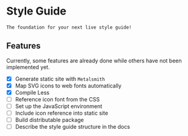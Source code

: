 # Style Guide

```
The foundation for your next live style guide!
```

## Features

Currently, some features are already done while
others have not been implemented yet.

- [x] Generate static site with `Metalsmith`
- [x] Map SVG icons to web fonts automatically
- [x] Compile Less
- [ ] Reference icon font from the CSS
- [ ] Set up the JavaScript environment
- [ ] Include icon reference into static site
- [ ] Build distributable package
- [ ] Describe the style guide structure in the docs
